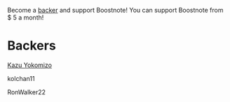 Become a [backer](https://salt.bountysource.com/teams/boostnote) and support Boostnote!
You can support Boostnote from $ 5 a month!

# Backers
[Kazu Yokomizo](https://twitter.com/kazup_bot)

kolchan11

RonWalker22
